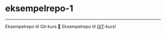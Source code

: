 # eksempelrepo-1

---

Eksempelrepo til Git-kurs 🎉
Eksempelrepo til [GIT](https://git-scm.com/)-kurs!


